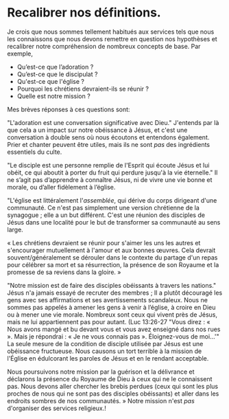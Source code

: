 # Recalibrer nos définitions.

Je crois que nous sommes tellement habitués aux services tels que nous les connaissons que nous devons remettre en question nos hypothèses et recalibrer notre compréhension de nombreux concepts de base. Par exemple,

-   Qu’est-ce que l’adoration ?
-   Qu’est-ce que le discipulat ?
-   Qu'est-ce que l'église ?
-   Pourquoi les chrétiens devraient-ils se réunir ?
-   Quelle est notre mission ?

Mes brèves réponses à ces questions sont:

"L'adoration est une conversation significative avec Dieu." J'entends par là que cela a un impact sur notre obéissance à Jésus, et c'est une conversation à double sens où nous écoutons et entendons également. Prier et chanter peuvent être utiles, mais ils ne sont *pas* des ingrédients essentiels du culte.

"Le disciple est une personne remplie de l'Esprit qui écoute Jésus et lui obéit, ce qui aboutit à porter du fruit qui perdure jusqu'à la vie éternelle." Il ne s’agit pas d’apprendre à connaître Jésus, ni de vivre une vie bonne et morale, ou d’aller fidèlement à l’église.

"L'église est littéralement l'*assemblée*, qui dérive du corps dirigeant d'une communauté. Ce n'est pas simplement une version chrétienne de la synagogue ; elle a un but différent. C'est une réunion des disciples de Jésus dans une localité pour le but de transformer sa communauté au sens large.

« Les chrétiens devraient se réunir pour s'aimer les uns les autres et s'encourager mutuellement à l'amour et aux bonnes œuvres. Cela devrait souvent/généralement se dérouler dans le contexte du partage d'un repas pour célébrer sa mort et sa résurrection, la présence de son Royaume et la promesse de sa reviens dans la gloire. »

"Notre mission est de faire des disciples obéissants à travers les nations." Jésus n'a jamais essayé de recruter des membres ; Il a plutôt découragé les gens avec ses affirmations et ses avertissements scandaleux. Nous ne sommes pas appelés à amener les gens à venir à l’église, à croire en Dieu ou à mener une vie morale. Nombreux sont ceux qui vivent près de Jésus, mais ne lui appartiennent pas pour autant. (Luc 13:26-27 "Vous direz : « Nous avons mangé et bu devant vous et vous avez enseigné dans nos rues ». Mais je répondrai : « Je ne vous connais pas ». Éloignez-vous de moi...'" La seule mesure de la condition de disciple utilisée par Jésus est une obéissance fructueuse. Nous causons un tort terrible à la mission de l'Église en édulcorant les paroles de Jésus et en le rendant acceptable.

Nous poursuivons notre mission par la guérison et la délivrance et déclarons la présence du Royaume de Dieu à ceux qui ne le connaissent pas. Nous devons aller chercher les brebis perdues (ceux qui sont les plus proches de nous qui ne sont pas des disciples obéissants) et aller dans les endroits sombres de nos communautés. » Notre mission n'est *pas* d'organiser des services religieux.!
